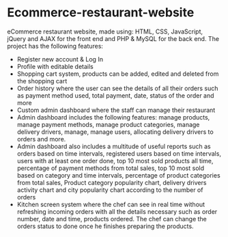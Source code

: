 # Ecommerce-restaurant-website
eCommerce restaurant website, made using: HTML, CSS, JavaScript, jQuery and AJAX for the front end and PHP & MySQL for the back end. 
The project has the following features: 
-	Register new account & Log In
-	Profile with editable details
-	Shopping cart system, products can be added, edited and deleted from the shopping cart
-	Order history where the user can see the details of all their orders such as payment method used, total payment, date, status of the order and more
-	Custom admin dashboard where the staff can manage their restaurant
-	Admin dashboard includes the following features: manage products, manage payment methods, manage product categories, manage delivery drivers, manage, manage users, allocating delivery drivers to orders and more.
-	Admin dashboard also includes a multitude of useful reports such as orders based on time intervals, registered users based on time intervals, users with at least one order done, top 10 most sold products all time, percentage of payment methods from total sales, top 10 most sold based on category and time intervals, percentage of product categories from total sales, Product category popularity chart, delivery drivers activity chart and city popularity chart according to the number of orders
-	Kitchen screen system where the chef can see in real time without refreshing incoming orders with all the details necessary such as order number, date and time, products ordered. The chef can change the orders status to done once he finishes preparing the products.
